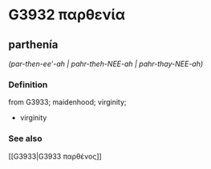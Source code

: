 # G3932 παρθενία

## parthenía

_(par-then-ee'-ah | pahr-theh-NEE-ah | pahr-thay-NEE-ah)_

### Definition

from G3933; maidenhood; virginity; 

- virginity

### See also

[[G3933|G3933 παρθένος]]
